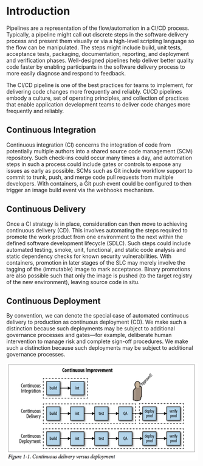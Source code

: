 # Introduction

Pipelines are a representation of the flow/automation in a CI/CD process. Typically, a pipeline might call out discrete
 steps in the software delivery process and present them visually or via a high-level scripting language so the flow can 
 be manipulated. The steps might include build, unit tests, acceptance tests, packaging, documentation, reporting, and 
 deployment and verification phases. Well-designed pipelines help deliver better quality code faster by enabling 
 participants in the software delivery process to more easily diagnose and respond to feedback.
 
The CI/CD pipeline is one of the best practices for teams to implement, for delivering code changes more 
frequently and reliably. CI/CD pipelines embody a culture, set of operating principles, and collection of practices that 
enable application development teams to deliver code changes more frequently and reliably. 

## Continuous Integration

Continuous integration (CI) concerns the integration of code from potentially multiple authors into a shared source code
 management (SCM) repository. Such check-ins could occur many times a day, and automation steps in such a process could 
 include gates or controls to expose any issues as early as possible. SCMs such as Git include workflow support to 
 commit to trunk, push, and merge code pull requests from multiple developers. With containers, a Git push event could 
 be configured to then trigger an image build event via the webhooks mechanism.
 
## Continuous Delivery
Once a CI strategy is in place, consideration can then move to achieving continuous delivery (CD).
 This involves automating the steps required to promote the work product from one environment to the next within the 
 defined software development lifecycle (SDLC). Such steps could include automated testing, smoke, unit, functional, 
 and static code analysis and static dependency checks for known security vulnerabilities. With containers, promotion in
  later stages of the SLC may merely involve the tagging of the (immutable) image to mark acceptance. 
  Binary promotions are also possible such that only the image is pushed (to the target registry of the new environment), 
  leaving source code in situ.
  
## Continuous Deployment

By convention, we can denote the special case of automated continuous delivery to production as continuous deployment (CD).
 We make such a distinction because such deployments may be subject to additional governance processes and gates—for 
 example, deliberate human intervention to manage risk and complete sign-off procedures. We make such a distinction 
 because such deployments may be subject to additional governance processes.

![Continuous Integration vs Continuous Delivery vs Continuous Deployment](./images/CI-CD-CD.png)